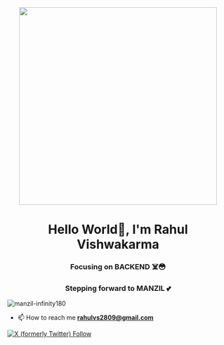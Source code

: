 <div align="center" >
<img align="center" src="https://cdn.dribbble.com/users/1059583/screenshots/4171367/coding-freak.gif" width="450px" margin="50% 50%"> 
</div>


<h1 align="center">Hello World👋, I'm Rahul Vishwakarma </h1>
<h3 align="center">Focusing on BACKEND ☠️😳</h3>
<h3 align="center">Stepping forward to MANZIL 💕</h3>


 <p align="left"> <img src="https://komarev.com/ghpvc/?username=manzil-infinity180&label=Profile%20views&color=0e75b6&style=flat" alt="manzil-infinity180" /> </p> 


- 📫 How to reach me **rahulvs2809@gmail.com**
  
 <a href="https://twitter.com/manzil_rahul">
 <img alt="X (formerly Twitter) Follow" src="https://img.shields.io/twitter/follow/manzil_rahul?style=for-the-badge&logo=twitter">



